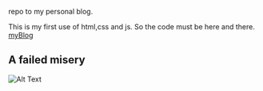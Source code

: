 repo to my personal blog.

This is my first use of html,css and js. So the code must be here and there.
[myBlog](https://d-folt.github.io/)

## A failed misery 
![Alt Text](https://media.giphy.com/media/3ohs4qw8hkPShGeanS/giphy.gif)
